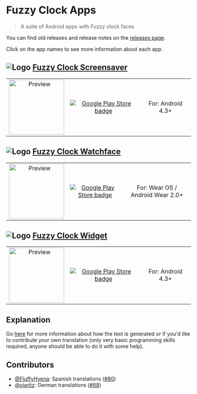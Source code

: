 # Fuzzy Clock Apps

> A suite of Android apps with Fuzzy clock faces

You can find old releases and release notes on the [releases page](https://github.com/tuur29/fuzzyclock/releases).

Click on the app names to see more information about each app.

## ![Logo](https://raw.githubusercontent.com/tuur29/fuzzyclock/master/screensaver/app/src/main/res/mipmap-mdpi/ic_launcher.png "Logo") [Fuzzy Clock Screensaver](./screensaver)

| | | |
|:-:|:-:|:-:|
| <img alt="Preview" title="Preview" src="https://raw.githubusercontent.com/tuur29/fuzzyclock/master/assets/screenshots/screensaver_1.jpg" width="150"> | [![Google Play Store badge](https://play.google.com/intl/en_us/badges/images/badge_new.png)](https://play.google.com/store/apps/details?id=net.tuurlievens.fuzzyclockscreensaver) | For: Android 4.3+ |

## ![Logo](https://raw.githubusercontent.com/tuur29/fuzzyclock/master/watchface/app/src/main/res/mipmap-mdpi/ic_launcher.png "Logo") [Fuzzy Clock Watchface](./watchface)

| | | |
|:-:|:-:|:-:|
| <img alt="Preview" title="Preview" src="https://raw.githubusercontent.com/tuur29/fuzzyclock/master/assets/screenshots/watch_1.png" width="150"> | [![Google Play Store badge](https://play.google.com/intl/en_us/badges/images/badge_new.png)](https://play.google.com/store/apps/details?id=net.tuurlievens.fuzzyclockwatchface) | For: Wear OS / Android Wear 2.0+ |

## ![Logo](https://raw.githubusercontent.com/tuur29/fuzzyclock/master/widget/app/src/main/res/mipmap-mdpi/ic_launcher.png "Logo") [Fuzzy Clock Widget](./widget)

| | | |
|:-:|:-:|:-:|
| <img alt="Preview" title="Preview" src="https://raw.githubusercontent.com/tuur29/fuzzyclock/master/assets/screenshots/widget_1.jpg" width="150"> | [![Google Play Store badge](https://play.google.com/intl/en_us/badges/images/badge_new.png)](https://play.google.com/store/apps/details?id=net.tuurlievens.fuzzyclockwidget) | For: Android 4.3+ |

## Explanation

Go [here](./shared) for more information about how the text is generated or if you'd like to contribute your own translation (only very basic programming skills required, anyone should be able to do it with some help).

## Contributors

- [@FluffyHyena](https://github.com/FluffyHyena): Spanish translations ([#80](https://github.com/tuur29/fuzzyclock/pull/80))
- [@vjaritz](https://github.com/vjaritz): German translations ([#88](https://github.com/tuur29/fuzzyclock/pull/88))
